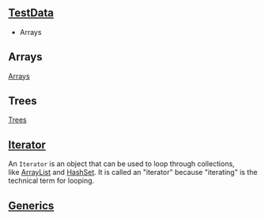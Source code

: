 

## [TestData](/TestData.md)
- Arrays

## Arrays 
[Arrays](/Arrays.md)

## Trees
[Trees](/Trees.md)

## [Iterator](/Iterator.md)
An `Iterator` is an object that can be used to loop through collections, like [ArrayList](https://www.w3schools.com/java/java_arraylist.asp) and [HashSet](https://www.w3schools.com/java/java_hashset.asp). It is called an "iterator" because "iterating" is the technical term for looping.


## [Generics](/Generics.md)
